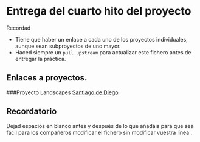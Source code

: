 # Entrega del cuarto hito del proyecto

Recordad
* Tiene que haber un enlace a cada uno de los proyectos individuales, aunque sean subproyectos de uno mayor.
* Haced siempre un `pull upstream` para actualizar este fichero antes de entregar la práctica.

## Enlaces a proyectos.

###Proyecto Landscapes
[Santiago de Diego](https://github.com/santidediego/Landscapes/blob/master/README.md)






## Recordatorio

Dejad espacios en blanco antes y después de lo que añadáis para que
sea fácil para los compañeros modificar el fichero sin modificar
vuestra línea .
